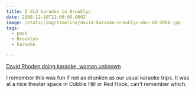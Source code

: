 ```yaml
---
title: I did karaoke in Brooklyn
date: 2008-12-10T21:00:00.000Z
image: /static/img/timeline/david-karaoke-brooklyn-dec-10-2008.jpg
tags:
  - post 
  - Brooklyn
  - karaoke

---
```


[David Rhoden doing karaoke, woman unknown](/static/img/timeline/david-karaoke-brooklyn-dec-10-2008.jpg "David Rhoden doing karaoke, woman unknown")

I remember this was fun if not as drunken as our usual karaoke trips. It was at a nice theater space in Cobble Hill or Red Hook, can't remember which.